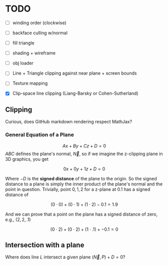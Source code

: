 # TODO

- [ ] winding order (clockwise)
- [ ] backface culling w/normal
- [ ] fill triangle
- [ ] shading + wireframe
- [ ] obj loader 
- [ ] Line + Triangle clipping against near plane + screen bounds
- [ ] Texture mapping
- [x] Clip-space line clipping (Liang-Barsky or Cohen-Sutherland)


## Clipping

Curious, does GitHub markdown rendering respect MathJax?


### General Equation of a Plane

$$Ax + By + Cz + D = 0$$
$ABC$ defines the plane's normal, $\overrightarrow{N}$, so if we imagine the z-clipping plane in 3D graphics, you get

$$ 0x + 0y + 1z + D = 0 $$

Where $-D$ is the **signed distance** of the plane to the origin. So the signed distance to a plane is simply the inner product of the plane's normal and the point in question. Trivially, point $0,1,2$ for a z-plane at $0.1$ has a signed distance of

$$ (0\cdot0) + (0\cdot1) + (1\cdot2) - 0.1 = 1.9 $$

And we can prove that a point on the plane has a signed distance of zero, e.g., $(2,2,.1)$

$$ (0\cdot2) + (0\cdot2) + (1\cdot.1) + -0.1 = 0 $$

## Intersection with a plane

Where does line $L$ intersect a given plane $(\overrightarrow{N}, P) + D = 0$?


